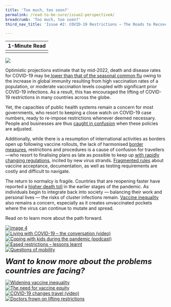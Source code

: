 ```yaml
---
title: 'Too much, too soon?'
permalink: /read-to-be-sure/issue2-perspective4/
breadcrumb: 'Too much, too soon?'
third_nav_title: 'Issue #2: COVID-19 Restrictions — The Roads to Recovery'

---
```


| **1-Minute Read** |
| :---------------: |
|                   |

![](../images/rtbs2-perspective4-notext.jpg)

Optimistic projections estimate that by mid-2022, death and disease rates for COVID-19 may be[ lower than that of the seasonal common flu](https://www.straitstimes.com/singapore/covid-19-infection-and-death-rates-should-be-on-a-par-with-seasonal-flu-by-mid-2022-bill) owing to the increase in global immunity resulting from high vaccination rates of a population, or moderate vaccination levels coupled with significant prior COVID-19 infections. As a result, this has encouraged the lifting of COVID-19 restrictions in many countries across the globe.  

 

Yet, the capacities of public health systems remain a concern for most governments, who resort to keeping a close watch on COVID-19 case numbers, ready to re-impose restrictions whenever deemed necessary. People and businesses are thus [caught in confusion](https://www.bmj.com/content/375/bmj-2021-067508) when these policies are adjusted. 



 

Additionally, while there is a resumption of international activities as borders open up following vaccine rollouts, the lack of harmonised [border measures](https://www.iata.org/en/iata-repository/pressroom/presentations/restarting-global-travel-agm2021/), restrictions and procedures is a cause of confusion for travellers—who resort to finalising plans as late as possible to keep up [with rapidly changing regulations](https://www.swissinfo.ch/eng/travelers-are-waiting-till-last-minute-to-book-flights/47158012), incited by new virus strands. [Fragmented rules](https://worldrepublicnews.com/as-international-travel-returns-confusion-reigns-over-vaccines/) about vaccine acceptance, documentation, as well as testing requirements are costly and difficult to navigate. 

 

The return to normalcy is fragile. Countries that are reopening faster have reported a [higher death toll](https://doi.org/10.1136/bmj-2021-067508) in the earlier stages of the pandemic. As individuals begin to integrate back into society — balancing their work and personal lives — the risks of cluster infections remain. [Vaccine inequality](https://www.fidh.org/en/issues/international-justice/covid-19-spreading-faster-than-vaccines-rich-countries-must-address) also remains a concern, especially as it creates unvaccinated pockets where the virus can continue to mutate and spread. 



Read on to learn more about the path forward. 



<div>
<div class="row is-multiline">
    <div class="col is-one-half-desktop is-one-half-tablet"></div>
    <div class="col is-half-desktop is-third-tablet">
<a href="/read-to-be-sure/issue2-perspective5/"><img src="../images/rtbs2-perspective5.jpg" alt="image 4"></a>
</div>
    <div class="col is-one-half-desktop is-one-half-tablet"></div>
</div>	
</div>
<div>
<div class="row is-multiline">
    <div class="col is-half-desktop is-half-tablet">
<a href="https://royalsociety.org/science-events-and-lectures/2021/11/living-with-COVID-19/" target="_blank"><img src="../images/rtbs2-perspective3-watch1.jpg" alt="Living with COVID-19 – the conversation (video)"></a>
</div>
    <div class="col is-half-desktop is-half-tablet">
<a href="https://www.channelnewsasia.com/listen/heart-matter/COVID-19-vaccinations-kids-aged-5-11-unpacking-data-parental-fears-and-social-pressures-2322511" target="_blank"><img src="../images/rtbs2-perspective3-listen1.jpg" alt="Coping with kids during the pandemic (podcast)"></a>
</div>
    <div class="col is-half-desktop is-half-tablet">
<a href="https://www.thelancet.com/article/S0140-6736(20)32007-9/fulltext" target="_blank"><img src="../images/rtbs2-perspective3-read1.jpg" alt="Eased restrictions – lessons learnt"></a>
</div>
    <div class="col is-half-desktop is-half-tablet">
<a href="https://news.smu.edu.sg/news/2021/09/29/COVID-19-has-significantly-changed-singapores-commuting-patterns" target="_blank"><img src="../images/rtbs2-perspective3-read2.jpg" alt="Questions of mobility"></a>
</div>
</div>	
</div>




***<font size=5>Want to know more about the problems countries are facing?</font>***

<div>
<div class="row is-multiline">
    <div class="col is-half-desktop is-half-tablet">
<a href="https://news.un.org/en/story/2021/09/1100192"><img src="../images/rtbs2-perspective4-read1.jpg" alt="Widening vaccine inequality"></a>
</div>
    <div class="col is-half-desktop is-half-tablet">
<a href="https://www.straitstimes.com/opinion/the-scandal-of-vaccine-inequity"><img src="../images/rtbs2-perspective4-read2.jpg" alt="The need for vaccine equity"></a>
</div>
    <div class="col is-half-desktop is-half-tablet">
<a href="https://www.youtube.com/watch?v=4J97hPjls2Y"><img src="../images/rtbs2-perspective4-watch1.jpg" alt="COVID-19 changes travel (video)"></a>
</div>
    <div class="col is-half-desktop is-half-tablet">
<a href="https://www.independent.co.uk/news/health/lockdown-COVID-coronavirus-19-july-b1883112.html"><img src="../images/rtbs2-perspective4-read3.jpg" alt="Doctors frown on lifting restrictions"></a>
</div>
</div>	
</div>






